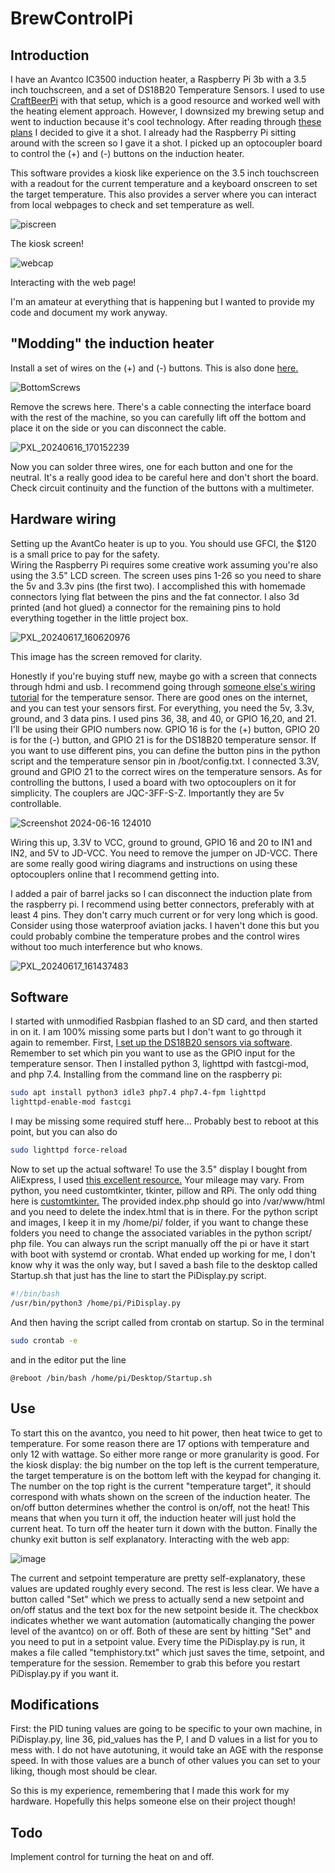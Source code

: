 # BrewControlPi
## Introduction
I have an Avantco IC3500 induction heater, a Raspberry Pi 3b with a 3.5 inch touchscreen, and a set of DS18B20 Temperature Sensors. I used to use [CraftBeerPi](http://web.craftbeerpi.com/ttps://www.google.com) with that setup, which is a good resource and worked well with the heating element approach. However, I downsized my brewing setup and went to induction because it's cool technology. 
After reading through [these plans](https://www.homebrewtalk.com/threads/will-this-cheap-3500-watt-induction-burner-work.301722/page-23#dspost-7907790) I decided to give it a shot. I already had the Raspberry Pi sitting around with the screen so I gave it a shot. I picked up an optocoupler board to control the (+) and (-) buttons on the induction heater.

This software provides a kiosk like experience on the 3.5 inch touchscreen with a readout for the current temperature and a keyboard onscreen to set the target temperature. This also provides a server where you can interact from local webpages to check and set temperature as well. 

![piscreen](https://github.com/eamwind/BrewControlPi/assets/172992640/25c28860-f623-4287-8b4b-72b90f89dbe8)

The kiosk screen!

![webcap](https://github.com/eamwind/BrewControlPi/assets/172992640/1ffdf709-a671-47ad-9104-0afb8d983718)

Interacting with the web page!

I'm an amateur at everything that is happening but I wanted to provide my code and document my work anyway.

## "Modding" the induction heater
Install a set of wires on the (+) and (-) buttons. This is also done [here.](https://www.homebrewtalk.com/threads/will-this-cheap-3500-watt-induction-burner-work.301722/page-23#post-7907790)

![BottomScrews](https://github.com/eamwind/BrewControlPi/assets/172992640/a5c21314-e17a-40d9-aae4-1db99e831fe4)

Remove the screws here. There's a cable connecting the interface board with the rest of the machine, so you can carefully lift off the bottom and place it on the side or you can disconnect the cable.

![PXL_20240616_170152239](https://github.com/eamwind/BrewControlPi/assets/172992640/5c2ee3c2-1afa-4798-8add-4135bf9f21aa)

Now you can solder three wires, one for each button and one for the neutral.  It's a really good idea to be careful here and don't short the board. Check circuit continuity and the function of the buttons with a multimeter.

## Hardware wiring
Setting up the AvantCo heater is up to you. You should use GFCI, the $120 is a small price to pay for the safety.  
Wiring the Raspberry Pi requires some creative work assuming you're also using the 3.5" LCD screen. The screen uses pins 1-26 so you need to share the 5v and 3.3v pins (the first two). I accomplished this with homemade connectors lying flat between the pins and the fat connector. I also 3d printed (and hot glued) a connector for the remaining pins to hold everything together in the little project box.

![PXL_20240617_160620976](https://github.com/eamwind/BrewControlPi/assets/172992640/b2f95a76-7016-42ce-9f3e-3dee77693a55)

This image has the screen removed for clarity.

Honestly if you're buying stuff new, maybe go with a screen that connects through hdmi and usb. 
I recommend going through [someone else's wiring tutorial](https://www.circuitbasics.com/raspberry-pi-DS18B20-temperature-sensor-tutorial/) for the temperature sensor. There are good ones on the internet, and you can test your sensors first. For everything, you need the 5v, 3.3v, ground, and 3 data pins. I used pins 36, 38, and 40, or GPIO 16,20, and 21. I'll be using their GPIO numbers now. GPIO 16 is for the (+) button, GPIO 20 is for the (-) button, and GPIO 21 is for the DS18B20 temperature sensor. If you want to use different pins, you can define the button pins in the python script and the temperature sensor pin in /boot/config.txt. I connected 3.3V, ground and GPIO 21 to the correct wires on the temperature sensors.
As for controlling the buttons, I used a board with two optocouplers on it for simplicity. The couplers are JQC-3FF-S-Z. Importantly they are 5v controllable. 

![Screenshot 2024-06-16 124010](https://github.com/eamwind/BrewControlPi/assets/172992640/798b10cf-4df5-4696-91bd-3ed12bb21ac0)

Wiring this up, 3.3V to VCC, ground to ground, GPIO 16 and 20 to IN1 and IN2, and 5V to JD-VCC. You need to remove the jumper on JD-VCC. There are some really good wiring diagrams and instructions on using these optocouplers online that I recommend getting into. 

I added a pair of barrel jacks so I can disconnect the induction plate from the raspberry pi. I recommend using better connectors, preferably with at least 4 pins. They don't carry much current or for very long which is good. Consider using those waterproof aviation jacks. I haven't done this but you could probably combine the temperature probes and the control wires without too much interference but who knows.

![PXL_20240617_161437483](https://github.com/eamwind/BrewControlPi/assets/172992640/529a91e2-dfd1-4541-9194-f6a926b22faa)


## Software
I started with unmodified Rasbpian flashed to an SD card, and then started in on it. 
I am 100% missing some parts but I don't want to go through it again to remember. First, [I set up the DS18B20 sensors via software](https://www.circuitbasics.com/raspberry-pi-DS18B20-temperature-sensor-tutorial/). Remember to set which pin you want to use as the GPIO input for the temperature sensor. Then I installed python 3, lighttpd with fastcgi-mod, and php 7.4. Installing from the command line on the raspberry pi:

```bash
sudo apt install python3 idle3 php7.4 php7.4-fpm lighttpd
lighttpd-enable-mod fastcgi
```

I may be missing some required stuff here...
Probably best to reboot at this point, but you can also do

```bash
sudo lighttpd force-reload
```

Now to set up the actual software!
To use the 3.5" display I bought from AliExpress, I used [this excellent resource.](https://github.com/lcdwiki/LCD-show-ubuntu) Your mileage may vary.
From python, you need customtkinter, tkinter, pillow and RPi. The only odd thing here is [customtkinter.](https://customtkinter.tomschimansky.com/)
The provided index.php should go into /var/www/html and you need to delete the index.html that is in there. 
For the python script and images, I keep it in my /home/pi/ folder, if you want to change these folders you need to change the associated variables in the python script/ php file.
You can always run the script manually off the pi or have it start with boot with systemd or crontab. What ended up working for me, I don't know why it was the only way, but I saved a bash file to the desktop called Startup.sh that just has the line to start the PiDisplay.py script.

```bash
#!/bin/bash
/usr/bin/python3 /home/pi/PiDisplay.py
```

And then having the script called from crontab on startup. So in the terminal

```bash
sudo crontab -e
```

and in the editor put the line 

```
@reboot /bin/bash /home/pi/Desktop/Startup.sh
```

## Use
To start this on the avantco, you need to hit power, then heat twice to get to temperature. For some reason there are 17 options with temperature and only 12 with wattage. So either more range or more granularity is good.
For the kiosk display: the big number on the top left is the current temperature, the target temperature is on the bottom left with the keypad for changing it. The number on the top right is the current "temperature target", it should correspond with whats shown on the screen of the induction heater. The on/off button determines whether the control is on/off, not the heat! This means that when you turn it off, the induction heater will just hold the current heat. To turn off the heater turn it down with the button. Finally the chunky exit button is self explanatory.
Interacting with the web app:

![image](https://github.com/eamwind/BrewControlPi/assets/172992640/66db7242-2a88-4548-ba54-f67c86f0d172)

The current and setpoint temperature are pretty self-explanatory, these values are updated roughly every second.
The rest is less clear. We have a button called "Set" which we press to actually send a new setpoint and on/off status and the text box for the new setpoint beside it.
The checkbox indicates whether we want automation (automatically changing the power level of the avantco) on or off. Both of these are sent by hitting "Set" and you need to put in a setpoint value. 
Every time the PiDisplay.py is run, it makes a file called "temphistory.txt" which just saves the time, setpoint, and temperature for the session. Remember to grab this before you restart PiDisplay.py if you want it.

## Modifications
First: the PID tuning values are going to be specific to your own machine, in PiDisplay.py, line 36, pid_values has the P, I and D values in a list for you to mess with. I do not have autotuning, it would take an AGE with the response speed. 
In with those values are a bunch of other values you can set to your liking, though most should be clear.

So this is my experience, remembering that I made this work for my hardware. Hopefully this helps someone else on their project though!


## Todo
Implement control for turning the heat on and off. 


